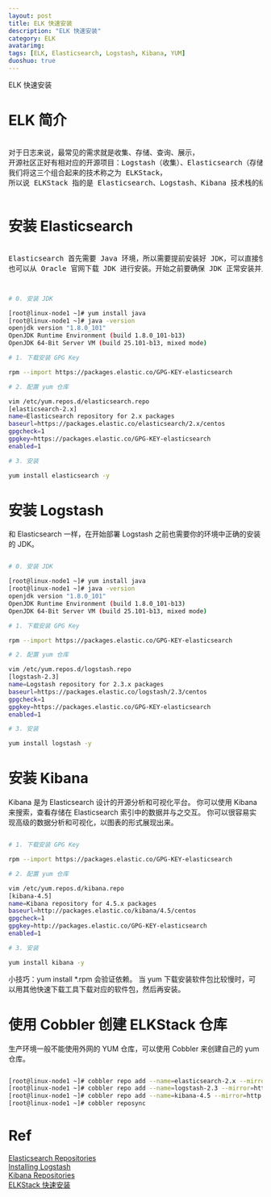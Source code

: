 ```yaml
---
layout: post
title: ELK 快速安装
description: "ELK 快速安装"
category: ELK
avatarimg:
tags: [ELK, Elasticsearch, Logstash, Kibana, YUM]
duoshuo: true
---
```



ELK 快速安装

# ELK 简介

<pre>

对于日志来说，最常见的需求就是收集、存储、查询、展示，
开源社区正好有相对应的开源项目：Logstash（收集）、Elasticsearch（存储 + 搜索）、Kibana（展示），
我们将这三个组合起来的技术称之为 ELKStack，
所以说 ELKStack 指的是 Elasticsearch、Logstash、Kibana 技术栈的结合。

</pre>

# 安装 Elasticsearch

<pre>

Elasticsearch 首先需要 Java 环境，所以需要提前安装好 JDK，可以直接使用 yum 安装。
也可以从 Oracle 官网下载 JDK 进行安装。开始之前要确保 JDK 正常安装并且环境变量也配置正确。

</pre>
  
```bash

# 0. 安装 JDK

[root@linux-node1 ~]# yum install java
[root@linux-node1 ~]# java -version
openjdk version "1.8.0_101"
OpenJDK Runtime Environment (build 1.8.0_101-b13)
OpenJDK 64-Bit Server VM (build 25.101-b13, mixed mode)

# 1. 下载安装 GPG Key

rpm --import https://packages.elastic.co/GPG-KEY-elasticsearch

# 2. 配置 yum 仓库

vim /etc/yum.repos.d/elasticsearch.repo
[elasticsearch-2.x]
name=Elasticsearch repository for 2.x packages
baseurl=https://packages.elastic.co/elasticsearch/2.x/centos
gpgcheck=1
gpgkey=https://packages.elastic.co/GPG-KEY-elasticsearch
enabled=1

# 3. 安装

yum install elasticsearch -y

```

# 安装 Logstash

和 Elasticsearch 一样，在开始部署 Logstash 之前也需要你的环境中正确的安装的 JDK。

```bash

# 0. 安装 JDK

[root@linux-node1 ~]# yum install java
[root@linux-node1 ~]# java -version
openjdk version "1.8.0_101"
OpenJDK Runtime Environment (build 1.8.0_101-b13)
OpenJDK 64-Bit Server VM (build 25.101-b13, mixed mode)

# 1. 下载安装 GPG Key

rpm --import https://packages.elastic.co/GPG-KEY-elasticsearch

# 2. 配置 yum 仓库

vim /etc/yum.repos.d/logstash.repo
[logstash-2.3]
name=Logstash repository for 2.3.x packages
baseurl=https://packages.elastic.co/logstash/2.3/centos
gpgcheck=1
gpgkey=https://packages.elastic.co/GPG-KEY-elasticsearch
enabled=1

# 3. 安装

yum install logstash -y

```    

# 安装 Kibana

Kibana 是为 Elasticsearch 设计的开源分析和可视化平台。
你可以使用 Kibana 来搜索，查看存储在 Elasticsearch 索引中的数据并与之交互。
你可以很容易实现高级的数据分析和可视化，以图表的形式展现出来。

```bash

# 1. 下载安装 GPG Key

rpm --import https://packages.elastic.co/GPG-KEY-elasticsearch

# 2. 配置 yum 仓库

vim /etc/yum.repos.d/kibana.repo
[kibana-4.5]
name=Kibana repository for 4.5.x packages
baseurl=http://packages.elastic.co/kibana/4.5/centos
gpgcheck=1
gpgkey=http://packages.elastic.co/GPG-KEY-elasticsearch
enabled=1

# 3. 安装

yum install kibana -y

```

>
小技巧：yum install *.rpm 会验证依赖。
当 yum 下载安装软件包比较慢时，可以用其他快速下载工具下载对应的软件包，然后再安装。

# 使用 Cobbler 创建 ELKStack 仓库

生产环境一般不能使用外网的 YUM 仓库，可以使用 Cobbler 来创建自己的 yum 仓库。

```bash

[root@linux-node1 ~]# cobbler repo add --name=elasticsearch-2.x --mirror=https://packages.elastic.co/elasticsearch/2.x/centos --arch=x86_64 --breed=yum
[root@linux-node1 ~]# cobbler repo add --name=logstash-2.3 --mirror=https://packages.elastic.co/logstash/2.3/centos --arch=x86_64 --breed=yum
[root@linux-node1 ~]# cobbler repo add --name=kibana-4.5 --mirror=http://packages.elastic.co/kibana/4.5/centos --arch=x86_64 --breed=yum
[root@linux-node1 ~]# cobbler reposync

```    

# Ref
[Elasticsearch Repositories](https://www.elastic.co/guide/en/elasticsearch/reference/current/setup-repositories.html)  
[Installing Logstash](https://www.elastic.co/guide/en/logstash/current/installing-logstash.html)  
[Kibana Repositories](https://www.elastic.co/guide/en/kibana/current/_upgrading_kibana.html)  
[ELKStack 快速安装](https://www.unixhot.com/article/59)  

